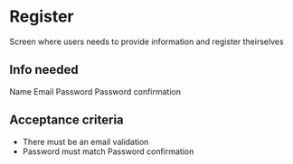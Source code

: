 # Register

Screen where users needs to provide information and register theirselves


## Info needed
Name
Email
Password
Password confirmation

## Acceptance criteria
- There must be an email validation
- Password must match Password confirmation

